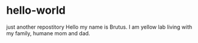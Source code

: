 # hello-world
just another repostitory
Hello my name is Brutus. I am yellow lab living with my family, humane mom and dad.
